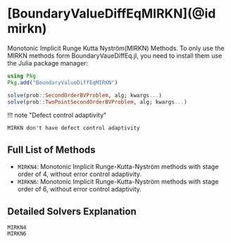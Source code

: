 # [BoundaryValueDiffEqMIRKN](@id mirkn)

Monotonic Implicit Runge Kutta Nyström(MIRKN) Methods. To only use the MIRKN methods form BoundaryVaueDiffEq.jl, you need to install them use the Julia package manager:

```julia
using Pkg
Pkg.add("BoundaryValueDiffEqMIRKN")
```

```julia
solve(prob::SecondOrderBVProblem, alg; kwargs...)
solve(prob::TwoPointSecondOrderBVProblem, alg; kwargs...)
```

!!! note "Defect control adaptivity"
    
    MIRKN don't have defect control adaptivity

## Full List of Methods

  - `MIRKN4`: Monotonic Implicit Runge-Kutta-Nyström methods with stage order of 4, without error control adaptivity.
  - `MIRKN6`: Monotonic Implicit Runge-Kutta-Nyström methods with stage order of 6, without error control adaptivity.

## Detailed Solvers Explanation

```@docs
MIRKN4
MIRKN6
```
